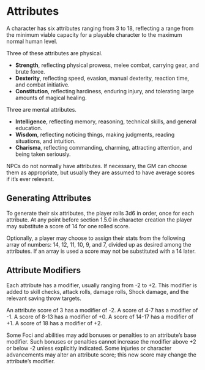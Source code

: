 # Attributes

A character has six attributes ranging from 3 to 18, reflecting a range
from the minimum viable capacity for a playable character to the
maximum normal human level.

Three of these attributes are physical.

<div class="stat-list">

- **Strength**, reflecting physical prowess, melee combat, carrying gear, and brute force.
- **Dexterity**, reflecting speed, evasion, manual dexterity, reaction time, and combat initiative.
- **Constitution**, reflecting hardiness, enduring injury, and tolerating large amounts of magical healing.

</div>

Three are mental attributes.

<div class="stat-list">

- **Intelligence**, reflecting memory, reasoning, technical skills, and general education.
- **Wisdom**, reflecting noticing things, making judgments, reading situations, and intuition.
- **Charisma**, reflecting commanding, charming, attracting attention, and being taken seriously.

</div>

NPCs do not normally have attributes. If necessary, the GM can
choose them as appropriate, but usually they are assumed to have
average scores if it’s ever relevant.

## Generating Attributes

To generate their six attributes, the player rolls 3d6 in order, once for
each attribute. At any point before section 1.5.0 in character creation
the player may substitute a score of 14 for one rolled score.

Optionally, a player may choose to assign their stats from the
following array of numbers: 14, 12, 11, 10, 9, and 7, divided up as
desired among the attributes. If an array is used a score may not be
substituted with a 14 later.

## Attribute Modifiers

Each attribute has a modifier, usually ranging from -2 to +2. This
modifier is added to skill checks, attack rolls, damage rolls, Shock
damage, and the relevant saving throw targets.

An attribute score of 3 has a modifier of -2. A score of 4-7 has a
modifier of -1. A score of 8-13 has a modifier of +0. A score of 14-17
has a modifier of +1. A score of 18 has a modifier of +2.

Some Foci and abilities may add bonuses or penalties to an attribute’s base modifier. Such bonuses or penalties cannot increase
the modifier above +2 or below -2 unless explicitly indicated. Some
injuries or character advancements may alter an attribute score; this
new score may change the attribute’s modifier.
